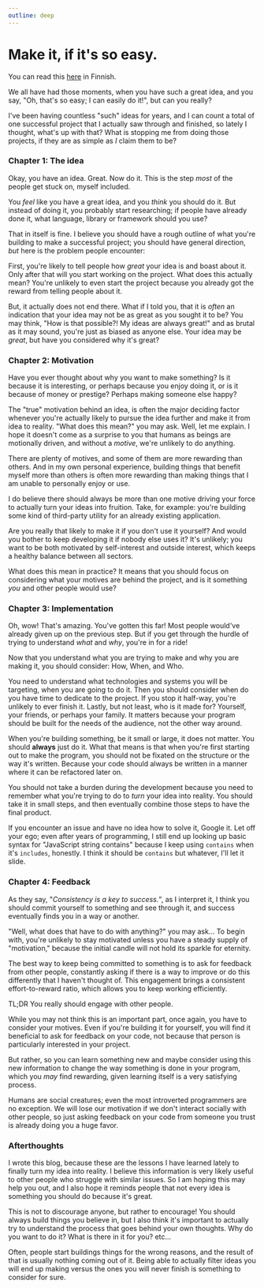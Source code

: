 ```yaml
---
outline: deep
---
```


# Make it, if it's so easy.

You can read this [here](/blogs/ai-teemoja-vai.html) in Finnish.

We all have had those moments, when you have such a great idea, and you say, "Oh, that's so easy; I can easily do it!", but can you really?

I've been having countless "such" ideas for years, and I can count a total of one successful project that I actually saw through and finished, so lately I thought, what's up with that? What is stopping me from doing those projects, if they are as simple as *I* claim them to be?

### Chapter 1: The idea

Okay, you have an idea. Great. Now do it. This is the step *most* of the people get stuck on, myself included.

You *feel* like you have a great idea, and you *think* you should do it. But instead of doing it, you probably start researching; if people have already done it, what language, library or framework should you use?

That in itself is fine. I believe you should have a rough outline of what you're building to make a successful project; you should have general direction, *but* here is the problem people encounter:

First, you're likely to tell people how *great* your idea is and boast about it. Only after that will you start working on the project. What does this actually mean? You're unlikely to even start the project because you already got the reward from telling people about it.

But, it actually does not end there. What if I told you, that it is *often* an indication that your idea may not be as great as you sought it to be? You may think, "How is that possible?! My ideas are always great!" and as brutal as it may sound, you're just as biased as anyone else. Your idea may be *great*, but have you considered why it's great?

### Chapter 2: Motivation

Have you ever thought about why you want to make something? Is it because it is interesting, or perhaps because you enjoy doing it, or is it because of money or prestige? Perhaps making someone else happy?

The "true" motivation behind an idea, is often the major deciding factor whenever you're actually likely to pursue the idea further and make it from idea to reality. "What does this mean?" you may ask. Well, let me explain. I hope it doesn't come as a surprise to you that humans as beings are motionally driven, and without a *motive*, we're unlikely to do anything.

There are plenty of motives, and some of them are more rewarding than others. And in my own personal experience, building things that benefit myself more than others is often more rewarding than making things that I am unable to personally enjoy or use.

I do believe there should always be more than one motive driving your force to actually turn your ideas into fruition. Take, for example: you're building some kind of third-party utility for an already existing application. 

Are you really that likely to make it if you don't use it yourself? And would you bother to keep developing it if nobody else uses it? It's unlikely; you want to be both motivated by self-interest and outside interest, which keeps a healthy balance between all sectors.

What does this mean in practice? It means that you should focus on considering what your motives are behind the project, and is it something *you* and other people would use?

### Chapter 3: Implementation

Oh, wow! That's amazing. You've gotten this far! Most people would've already given up on the previous step. But if you get through the hurdle of trying to understand *what* and *why*, you're in for a ride!

Now that you understand what you are trying to make and why you are making it, you should consider: How, When, and Who. 

You need to understand what technologies and systems you will be targeting, when you are going to do it. Then you should consider when do you have time to dedicate to the project. If you stop it half-way, you're unlikely to ever finish it. Lastly, but not least, who is it made for? Yourself, your friends, or perhaps your family. It matters because your program should be built for the needs of the audience, not the other way around.

When you're building something, be it small or large, it does not matter. You should **always** just do it. What that means is that when you're first starting out to make the program, you should not be fixated on the structure or the way it's written. Because your code should always be written in a manner where it can be refactored later on.

You should not take a burden during the development because you need to remember what you're trying to do to *turn* your idea into reality. You should take it in small steps, and then eventually combine those steps to have the final product.

If you encounter an issue and have no idea how to solve it, Google it. Let off your ego; even after years of programming, I still end up looking up basic syntax for "JavaScript string contains" because I keep using `contains` when it's `includes`, honestly. I think it should be `contains` but whatever, I'll let it slide.

### Chapter 4: Feedback

As they say, "*Consistency is a key to success.*", as I interpret it, I think you should commit yourself to something and see through it, and success eventually finds you in a way or another. 

"Well, what does that have to do with anything?" you may ask... To begin with, you're unlikely to stay motivated unless you have a steady supply of "motivation," because the initial candle will not hold its sparkle for eternity.

The best way to keep being committed to something is to ask for feedback from other people, constantly asking if there is a way to improve or do this differently that I haven't thought of. This engagement brings a consistent effort-to-reward ratio, which allows you to keep working efficiently.

TL;DR You really should engage with other people.

While you may not think this is an important part, once again, you have to consider your motives. Even if you're building it for yourself, you will find it beneficial to ask for feedback on your code, not because that person is particularly interested in your project. 

But rather, so you can learn something new and maybe consider using this new information to change the way something is done in your program, which you *may* find rewarding, given learning itself is a very satisfying process.

Humans are social creatures; even the most introverted programmers are no exception. We will lose our motivation if we don't interact socially with other people, so just asking feedback on your code from someone you trust is already doing you a huge favor.

### Afterthoughts

I wrote this blog, because these are the lessons I have learned lately to finally turn my idea into reality. I believe this information is very likely useful to other people who struggle with similar issues. So I am hoping this may help you out, and I also hope it reminds people that not every idea is something you should do because it's great.

This is not to discourage anyone, but rather to encourage! You should always build things you believe in, but I also think it's important to actually try to understand the process that goes behind your own thoughts. Why do you want to do it? What is there in it for you? etc...

Often, people start buildings things for the wrong reasons, and the result of that is usually nothing coming out of it. Being able to actually filter ideas you will end up making versus the ones you will never finish is something to consider for sure.
